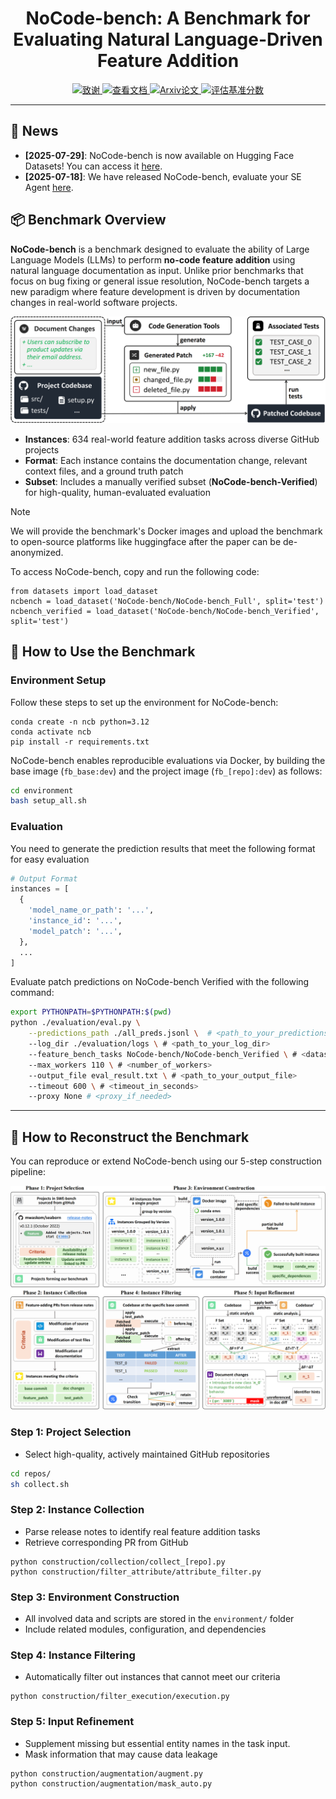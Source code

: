 
<div align="center">
  <h1 align="center">NoCode-bench: A Benchmark for Evaluating Natural
Language-Driven Feature Addition</h1>
</div>

<div align="center">
    <a href="https://github.com/ZJU-CTAG/NoCode-bench">
        <img src="https://img.shields.io/badge/GitHub-000?logo=github&logoColor=FFE165&style=for-the-badge" alt="致谢">
    </a>
    <a href="https://huggingface.co/NoCode-bench">
        <img src="https://img.shields.io/badge/Datasets-000?logo=huggingface&logoColor=FFE165&style=for-the-badge" alt="查看文档">
    </a>
    <a href="https://arxiv.org/pdf/2507.18130">
        <img src="https://img.shields.io/badge/Paper-000?logoColor=FFE165&logo=arxiv&style=for-the-badge" alt="Arxiv论文">
    </a>
    <a href="">
        <img src="https://img.shields.io/badge/Leaderboard-000?logoColor=FFE165&logo=googledocs&style=for-the-badge" alt="评估基准分数">
    </a>
    <hr>
</div>

## 📰 News
- **[2025-07-29]**: NoCode-bench is now available on Hugging Face Datasets! You can access it [here](https://huggingface.co/datasets/NoCode-bench).
- **[2025-07-18]**: We have released NoCode-bench, evaluate your SE Agent [here](https://arxiv.org/pdf/2507.18130).


## 📦 Benchmark Overview

**NoCode-bench** is a benchmark designed to evaluate the ability of Large Language Models (LLMs) to perform **no-code feature addition** using natural language documentation as input. Unlike prior benchmarks that focus on bug fixing or general issue resolution, NoCode-bench targets a new paradigm where feature development is driven by documentation changes in real-world software projects.

![task](./doc/task.png)

- **Instances**: 634 real-world feature addition tasks across diverse GitHub projects
- **Format**: Each instance contains the documentation change, relevant context files, and a ground truth patch
- **Subset**: Includes a manually verified subset (**NoCode-bench-Verified**) for high-quality, human-evaluated evaluation

> [!NOTE]
> We will provide the benchmark's Docker images and upload the benchmark to open-source platforms like huggingface after the paper can be de-anonymized.

To access NoCode-bench, copy and run the following code:
```shell
from datasets import load_dataset
ncbench = load_dataset('NoCode-bench/NoCode-bench_Full', split='test')
ncbench_verified = load_dataset('NoCode-bench/NoCode-bench_Verified', split='test')
```

## 🚀 How to Use the Benchmark

### Environment Setup
Follow these steps to set up the environment for NoCode-bench:
```shell
conda create -n ncb python=3.12
conda activate ncb
pip install -r requirements.txt
```

NoCode-bench enables reproducible evaluations via Docker, by building the base image (`fb_base:dev`) and the project image (`fb_[repo]:dev`) as follows:

```bash
cd environment
bash setup_all.sh
```

[//]: # (### 2. Data Loading)

[//]: # ()
[//]: # (The benchmark data is stored in `data/instances/`:)

[//]: # ()
[//]: # (```sh)

[//]: # (results/)

[//]: # (  augmentation/)

[//]: # (    ├── ncb-verified_v0.1_augmented_masked.jsonl # FULL)

[//]: # (    └── ncb-verified_v0.1_augmented_masked.jsonl # VERUFIED)

[//]: # (```)

[//]: # ()
[//]: # (Each instance in `NoCode-bench-Verified` has been manually annotated to ensure **task clarity** and **evaluation accuracy**.)

[//]: # ()
[//]: # (### 3. Patch Generation)

[//]: # ()
[//]: # (First, load the data：)

[//]: # ()
[//]: # (```python)

[//]: # (bench_fpath = 'results/augmentation/fb-verified_v0.1_masked_augmented.jsonl')

[//]: # (instances = load_jsonl&#40;bench_fpath&#41;)

[//]: # (```)

[//]: # (For evaluation, you only need to focus on the following information)

[//]: # ()
[//]: # (Given an instance:)

[//]: # ()
[//]: # (- instance['instance_id']: unique identifier of the instance)

[//]: # (- instance['mask_doc_changes']: main input for the task)

[//]: # (- instance['augmentations']: optional input, which annotates newly introduced but undocumented entities to help mitigate FalseNegative caused by naming issues)


### Evaluation

You need to generate the prediction results that meet the following format for easy evaluation

```python
# Output Format
instances = [
  {
    'model_name_or_path': '...',
    'instance_id': '...',
    'model_patch': '...',
  },
  ...
]
```

Evaluate patch predictions on NoCode-bench Verified with the following command:

```sh
export PYTHONPATH=$PYTHONPATH:$(pwd)
python ./evaluation/eval.py \
    --predictions_path ./all_preds.jsonl \  # <path_to_your_predictions>
    --log_dir ./evaluation/logs \ # <path_to_your_log_dir>
    --feature_bench_tasks NoCode-bench/NoCode-bench_Verified \ # <dataset_name>
    --max_workers 110 \ # <number_of_workers>
    --output_file eval_result.txt \ # <path_to_your_output_file>
    --timeout 600 \ # <timeout_in_seconds>
    --proxy None # <proxy_if_needed>
```

------

## 🔧 How to Reconstruct the Benchmark

You can reproduce or extend NoCode-bench using our 5-step construction pipeline:

![workflow](./doc/workflow.png)

### Step 1: Project Selection

- Select high-quality, actively maintained GitHub repositories

```sh
cd repos/
sh collect.sh
```

### Step 2: Instance Collection

- Parse release notes to identify real feature addition tasks
- Retrieve corresponding PR from GitHub

```shell
python construction/collection/collect_[repo].py
python construction/filter_attribute/attribute_filter.py
```

### Step 3: Environment Construction

- All involved data and scripts are stored in the `environment/` folder
- Include related modules, configuration, and dependencies

### Step 4: Instance Filtering

- Automatically filter out instances that cannot meet our criteria

```shell
python construction/filter_execution/execution.py
```

### Step 5: Input Refinement

- Supplement missing but essential entity names in the task input.
- Mask information that may cause data leakage

```shell
python construction/augmentation/augment.py
python construction/augmentation/mask_auto.py
```

